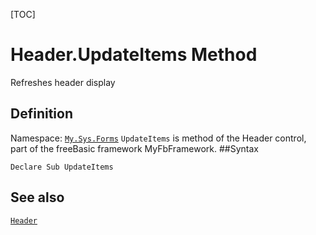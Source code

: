 [TOC]
# Header.UpdateItems Method
Refreshes header display
## Definition
Namespace: [`My.Sys.Forms`](My.Sys.Forms.md)
`UpdateItems` is method of the Header control, part of the freeBasic framework MyFbFramework.
##Syntax
```freeBasic
Declare Sub UpdateItems
```

## See also
[`Header`](Header.md)
